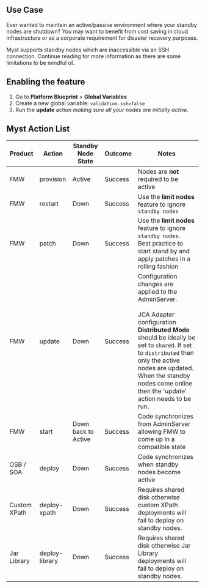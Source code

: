 ## Use Case

Ever wanted to maintain an active/passive environment where your standby nodes are shutdown? You may want to benefit from cost saving in cloud infrastructure or as a corporate requirement for disaster recovery purposes.



Myst supports standby nodes which are inaccessible via an SSH connection. Continue reading for more information as there are some limitations to be mindful of.



## Enabling the feature

1. Go to **Platform Blueprint** > **Global Variables**
2. Create a new global variable:
   `validation.ssh=false`
3. Run the **update** action *making sure all your nodes are initially active.*



## Myst Action List

| Product      | Action         | Standby Node State  | Outcome | Notes                                                        |
| ------------ | -------------- | ------------------- | ------- | ------------------------------------------------------------ |
| FMW          | provision      | Active              | Success | Nodes are **not** required to be active                      |
| FMW          | restart        | Down                | Success | Use the **limit nodes** feature to ignore `standby nodes`    |
| FMW          | patch          | Down                | Success | Use the **limit nodes** feature to ignore `standby nodes`.<br />Best practice to start stand by and apply patches in a rolling fashion |
| FMW          | update         | Down                | Success | Configuration changes are applied to the AdminServer.<br /><br />JCA Adapter configuration **Distributed Mode** should be ideally be set to `shared`. If set to `distributed` then only the active nodes are updated. When the standby nodes come online then the 'update' action needs to be run. |
| FMW          | start          | Down back to Active | Success | Code synchronizes from AdminServer allowing FMW to come up in a compatible state |
| OSB / SOA    | deploy         | Down                | Success | Code synchronizes when standby nodes become active           |
| Custom XPath | deploy-xpath   | Down                | Success | Requires shared disk otherwise custom XPath deployments will fail to deploy on standby nodes. |
| Jar Library  | deploy-library | Down                | Success | Requires shared disk otherwise Jar Library deployments will fail to deploy on standby nodes. |

